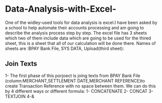 # Data-Analysis-with-Excel-
One of the widley-used tools for data analysis is excel.I have been asked by a school to help automate their accounts processing and am going to describe the analysis process step by step. The excel file has 3 sheets which two of them include data which are going to be used for the thired sheet, this is a sheet that all of our calculation will be done there. Names of sheets are :BPAY Bank File, SYS DATA, Upload(third sheet): 

## Join Texts 
 1- The first phase of this porjoect is joing texts from BPAY Bank File (column:MERCHANT,SETTLEMENT DATE,MERCHANT REFERENCE)to create Transaction Reference with no space between them. We can do this by 4 different ways or different formula: 1- CONCATENATE 2- CONCAT 3- TEXTJOIN 4-&





